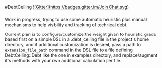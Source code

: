 #DebtCeiling
[![Gitter](https://badges.gitter.im/Join Chat.svg)](https://gitter.im/bglusman/debt_ceiling?utm_source=badge&utm_medium=badge&utm_campaign=pr-badge&utm_content=badge)

###
Work in progress, trying to use some automatic heuristic plus manual mechanisms to help visibility and tracking of technical debt.

Current plan is to configure/customize the weight given to heuristic grade
based first on a simple DSL in a .debt_ceiling file in the project's home directory, and if additional customization is desired, pass a path to 
`extension_file_path` command in the DSL file to a file defining DebtCeiling::Debt like the one in examples directory, and replace/augment it's methods with your own additional calculation per file.
